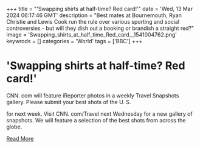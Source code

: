 +++
title = "'Swapping shirts at half-time? Red card!'"
date = 'Wed, 13 Mar 2024 06:17:46 GMT'
description = "Best mates at Bournemouth, Ryan Christie and Lewis Cook run the rule over various sporting and social controversies - but will they dish out a booking or brandish a straight red?"
image = 'Swapping_shirts_at_half_time_Red_card__1541004762.png'
keywrods =  []
categories = 'World'
tags = ['BBC']
+++

# 'Swapping shirts at half-time? Red card!'

CNN.
com will feature iReporter photos in a weekly Travel Snapshots gallery.
Please submit your best shots of the U.
S.

for next week.
Visit CNN.
com/Travel next Wednesday for a new gallery of snapshots.
We will feature a selection of the best shots from across the globe.


[Read More](https://www.bbc.co.uk/sport/av/football/68550240)
